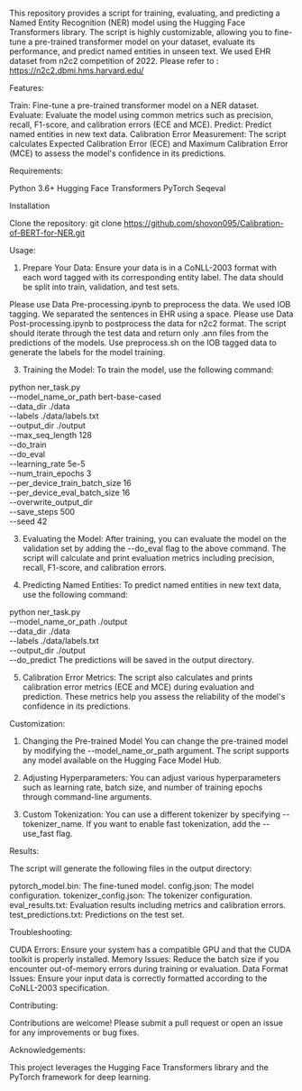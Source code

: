 This repository provides a script for training, evaluating, and predicting a Named Entity Recognition (NER) model using the Hugging Face Transformers library. The script is highly customizable, allowing you to fine-tune a pre-trained transformer model on your dataset, evaluate its performance, and predict named entities in unseen text.
We used EHR dataset from n2c2 competition of 2022. Please refer to : https://n2c2.dbmi.hms.harvard.edu/


Features:

Train: Fine-tune a pre-trained transformer model on a NER dataset.
Evaluate: Evaluate the model using common metrics such as precision, recall, F1-score, and calibration errors (ECE and MCE).
Predict: Predict named entities in new text data.
Calibration Error Measurement: The script calculates Expected Calibration Error (ECE) and Maximum Calibration Error (MCE) to assess the model's confidence in its predictions.

Requirements:

Python 3.6+
Hugging Face Transformers
PyTorch
Seqeval


Installation

Clone the repository:
git clone https://github.com/shovon095/Calibration-of-BERT-for-NER.git


Usage:

1. Prepare Your Data:
Ensure your data is in a CoNLL-2003 format with each word tagged with its corresponding entity label. The data should be split into train, validation, and test sets.

Please use Data Pre-processing.ipynb to preprocess the data. We used IOB tagging. We separated the sentences in EHR using a space.
Please use Data Post-processing.ipynb to postprocess the data for n2c2 format. The script should iterate through the test data and return only .ann files from the predictions of the models.
Use preprocess.sh on the IOB tagged data to generate the labels for the model training. 

3. Training the Model:
To train the model, use the following command:


python ner_task.py \
  --model_name_or_path bert-base-cased \
  --data_dir ./data \
  --labels ./data/labels.txt \
  --output_dir ./output \
  --max_seq_length 128 \
  --do_train \
  --do_eval \
  --learning_rate 5e-5 \
  --num_train_epochs 3 \
  --per_device_train_batch_size 16 \
  --per_device_eval_batch_size 16 \
  --overwrite_output_dir \
  --save_steps 500 \
  --seed 42

3. Evaluating the Model:
After training, you can evaluate the model on the validation set by adding the --do_eval flag to the above command. The script will calculate and print evaluation metrics including precision, recall, F1-score, and calibration errors.

4. Predicting Named Entities:
To predict named entities in new text data, use the following command:


python ner_task.py \
  --model_name_or_path ./output \
  --data_dir ./data \
  --labels ./data/labels.txt \
  --output_dir ./output \
  --do_predict
The predictions will be saved in the output directory.

5. Calibration Error Metrics:
The script also calculates and prints calibration error metrics (ECE and MCE) during evaluation and prediction. These metrics help you assess the reliability of the model's confidence in its predictions.

Customization:
1. Changing the Pre-trained Model
You can change the pre-trained model by modifying the --model_name_or_path argument. The script supports any model available on the Hugging Face Model Hub.

2. Adjusting Hyperparameters:
You can adjust various hyperparameters such as learning rate, batch size, and number of training epochs through command-line arguments.

3. Custom Tokenization:
You can use a different tokenizer by specifying --tokenizer_name. If you want to enable fast tokenization, add the --use_fast flag.

Results:

The script will generate the following files in the output directory:

pytorch_model.bin: The fine-tuned model.
config.json: The model configuration.
tokenizer_config.json: The tokenizer configuration.
eval_results.txt: Evaluation results including metrics and calibration errors.
test_predictions.txt: Predictions on the test set.

Troubleshooting:

CUDA Errors: Ensure your system has a compatible GPU and that the CUDA toolkit is properly installed.
Memory Issues: Reduce the batch size if you encounter out-of-memory errors during training or evaluation.
Data Format Issues: Ensure your input data is correctly formatted according to the CoNLL-2003 specification.

Contributing:

Contributions are welcome! Please submit a pull request or open an issue for any improvements or bug fixes.


Acknowledgements:

This project leverages the Hugging Face Transformers library and the PyTorch framework for deep learning.

